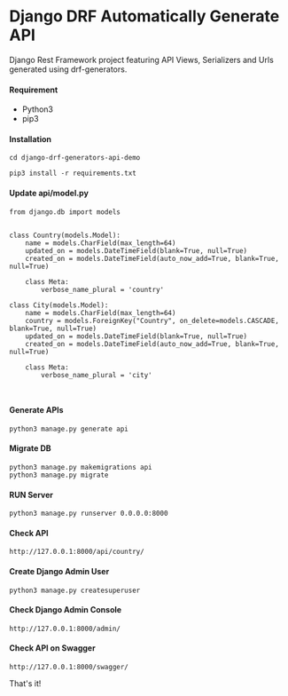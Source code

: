 
# Django DRF Automatically Generate API

Django Rest Framework project featuring API Views, Serializers and Urls generated using drf-generators.


#### Requirement
* Python3
* pip3

#### Installation

```
cd django-drf-generators-api-demo

pip3 install -r requirements.txt
```

#### Update api/model.py


```
from django.db import models


class Country(models.Model):
    name = models.CharField(max_length=64)
    updated_on = models.DateTimeField(blank=True, null=True)
    created_on = models.DateTimeField(auto_now_add=True, blank=True, null=True)

    class Meta:
        verbose_name_plural = 'country'

class City(models.Model):
    name = models.CharField(max_length=64)
    country = models.ForeignKey("Country", on_delete=models.CASCADE, blank=True, null=True)
    updated_on = models.DateTimeField(blank=True, null=True)
    created_on = models.DateTimeField(auto_now_add=True, blank=True, null=True)

    class Meta:
        verbose_name_plural = 'city'

        
```
 
#### Generate APIs

```
python3 manage.py generate api
```

#### Migrate DB

```
python3 manage.py makemigrations api
python3 manage.py migrate
```

#### RUN Server

```
python3 manage.py runserver 0.0.0.0:8000
```

#### Check API

```
http://127.0.0.1:8000/api/country/
```

#### Create Django Admin User

```
python3 manage.py createsuperuser

```
#### Check Django Admin Console

```
http://127.0.0.1:8000/admin/
```


#### Check API on Swagger

```
http://127.0.0.1:8000/swagger/
```


That's it!
